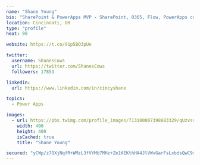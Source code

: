 ```yaml
---
name: "Shane Young"
bio: "SharePoint & PowerApps MVP - SharePoint, O365, Flow, PowerApps consulting? @PowerApps911 | Pure Snark? You found it."
location: Cincinnati, OH
type: "profile"
heat: 98

website: https://t.co/91p5BQ3pUe

twitter:
  username: ShanesCows
  url: https://twitter.com/ShanesCows
  followers: 17853

linkedin:
  url: https://www.linkedin.com/in/cincyshane

topics:
  - Power Apps

images:
  - url: https://pbs.twimg.com/profile_images/713100007398883329/qUzvsvQ3_400x400.jpg
    width: 400
    height: 400
    isCached: true
    title: "Shane Young"

secured: "yCWp/z7OXjNqfR+WMzL3fVYMb7MHz+Ze1KEKthHA4JlVWvGarFsLxbdsQwC9rTp2oUw5zXShCnshBXYVLBtsoLqH+O3MRmcBQNnYAAOd4yXkjamu+nDsnI9n38Z73/4MHKJQz+wa3emGa2HknjI2gPpCmcObSf1KCFxNehPkqJ7zn0pWBFGTBGhNMSq4EGulQOvWFfH7Cl70eJR/7HjXFZx8pmwNo+hncJA/ReK4k+yYYuFwdskEehcuxa+XU7P2xAMw/O97zA1NutHfj0YfGsSuJ6elpgqWj6B/mAYQecNQJp7vYg3iwPBON1XkG3TksXgghOEsIfEMkD6KNkTPYWkbsoGTIZAecHeVKYSz1dNiyUK4s5YvR90KPNBLkFNW+UVV392A9XS0un8Uk4sHeIvu47UNplrh+d7FYX1vMAM=;aH5vTP7qtM4WE3BT6Pi0cQ=="
---
```


